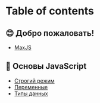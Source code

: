 # Table of contents

## 😊 Добро пожаловать! <a href="#welcome" id="welcome"></a>

* [MaxJS](README.md)

## 🎯 Основы JavaScript <a href="#basics" id="basics"></a>

* [Строгий режим](basics/strict-mode.md)
* [Переменные](basics/peremennye.md)
* [Типы данных](basics/tipy-dannykh.md)
